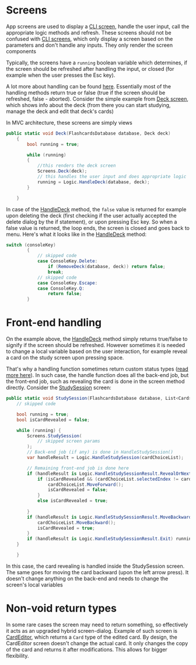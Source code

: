 # Screens #
App screens are used to display a [CLI screen](../../CLI/screens), handle the user input, call the appropriate logic methods and refresh. These screens should not be confused with [CLI screens](../../CLI/screens), which only display a screen based on the parameters and don't handle any inputs. They only render the screen components

Typically, the screens have a `running` boolean variable which determines, if the screen should be refreshed after handling the input, or closed (for example when the user presses the Esc key).

A lot more about handling can be found [here](../controllers/README.md). Essentially most of the handling methods return true or false (true if the screen should be refreshed, false - aborted). Consider the simple example from [Deck screen](Deck.cs), which shows info about the deck (from there you can start studying, manage the deck and edit that deck's cards)

In MVC architecture, these screens are simply views

```cs
public static void Deck(FlashcardsDatabase database, Deck deck)
    {
        bool running = true;

        while (running)
        {
            //this renders the deck screen
            Screens.Deck(deck);
            // this handles the user input and does appropriate logic
            running = Logic.HandleDeck(database, deck);
        }

    }
```
In case of the [HandleDeck](../controllers/Deck.cs) method, the `false` value is returned for example upon deleting the deck (first checking if the user actually accepted the delete dialog by the if statement), or upon pressing Esc key. So when a false value is returned, the loop ends, the screen is closed and goes back to menu.
Here's what it looks like in the [HandleDeck](../controllers/Deck.cs) method:
```cs
switch (consoleKey)
        {
            // skipped code
            case ConsoleKey.Delete:
                if (RemoveDeck(database, deck)) return false;
                break;
            // skipped code
            case ConsoleKey.Escape:
            case ConsoleKey.Q:
                return false;
        }
```

# Front-end handling #
On the example above, the [HandleDeck](../controllers/Deck.cs) method simply returns true/false to signify if the screen should be refreshed. However sometimes it is needed to change a local variable based on the user interaction, for example reveal a card on the study screen upon pressing space.

That's why a handling function sometimes return custom status types ([read more here](../controllers/README.md)). In such case, the handle function does all the back-end job, but the front-end job, such as revealing the card is done in the screen method directly. Consider the [StudySession](StudySession.cs) screen:
```cs
public static void StudySession(FlashcardsDatabase database, List<Card> cards) {
    // skipped code

    bool running = true;
    bool isCardRevealed = false;

    while (running) {
        Screens.StudySession(
            // skipped screen params
        );
        // Back-end job (if any) is done in HandleStudySession()
        var handleResult = Logic.HandleStudySession(cardChoiceList);

        // Remaining front-end job is done here
        if (handleResult is Logic.HandleStudySessionResult.RevealOrNext) {
            if (isCardRevealed && (cardChoiceList.selectedIndex != cardChoiceList.MaxIndex)) {
                cardChoiceList.MoveForward();
                isCardRevealed = false;
            }
            else isCardRevealed = true;
            
        }
        if (handleResult is Logic.HandleStudySessionResult.MoveBackward) {
            cardChoiceList.MoveBackward();
            isCardRevealed = true;
        }
        if (handleResult is Logic.HandleStudySessionResult.Exit) running = false;
    }

    }
```
In this case, the card revealing is handled inside the StudySession screen. The same goes for moving the card backward (upon the left arrow press). It doesn't change anything on the back-end and needs to change the screen's local variables

# Non-void return types #
In some rare cases the screen may need to return something, so effectively it acts as an upgraded hybrid screen-dialog.
Example of such screen is [CardEditor](CardEditor.cs), which returns a `Card` type of the edited card. By design, the CardEditor screen doesn't change the actual card. It only changes the copy of the card and returns it after modifications. This allows for bigger flexibility.